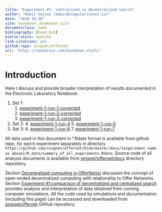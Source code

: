 ```yaml
--- 
title: "Experiment #1: centralized vs decentralized search"
author: "Kabir Veitas (kabir@singularitynet.io)"
date: "2018-10-20"
site: bookdown::bookdown_site
documentclass: book
bibliography: [book.bib]
biblio-style: apalike
link-citations: yes
github-repo: singnet/offernet
url: 'http\://seankross.com/bookdown-start/'
---
```


# Introduction

Here I discuss and provide broader interpretation of results documented in the Electronic Laboratory Notebook:

1. Set 1:
	1. [experiment-1-run-1-corrected](https://singnet.github.io/offernet/public/experiment-1-run-1-corrected/)
	2. [experiment-1-run-2-corrected](https://singnet.github.io/offernet/public/experiment-1-run-2-corrected/)
	3. [experiment-1-run-3-corrected](https://singnet.github.io/offernet/public/experiment-1-run-3-corrected/)
2. Set 2:
	4. [experiment-1-run-4](https://singnet.github.io/offernet/public/experiment-1-run-4/)
	5. [experiment-1-run-5](https://singnet.github.io/offernet/public/experiment-1-run-5/)
3. Set 3:
	6. [experiment-1-run-6](https://singnet.github.io/offernet/public/experiment-1-run-6/)
	7. [experiment-1-run-7](https://singnet.github.io/offernet/public/experiment-1-run-7/)

All data used in this document in *.Rdata format is available from github repo, for earch experiment separately in directory ```https://github.com/singnet/offernet/blob/master/docs/{experiment name as above}/R_data/summary_of_all_experiments.Rdata```. Source code of all analysis documents is available from [singnet/offernet/docs](https://github.com/singnet/offernet/blob/master/docs/) directory repository. 

Section [Decentralized computing in OfferNet(s)](#decentralized-computing-in-offernets) discusses the concept of open-ended decentralized computing with relationship to Offer Networks. Section [Experiment #1:comparison of decentralized and centralized search](#experiment-one) provides analysis and interpretation of data obtained from running computer simulations. All the code used by simulations and documentation (including this page) can be accessed and downloaded from [singnet/offernet](https://github.com/singnet/offernet) GitHub repository.
